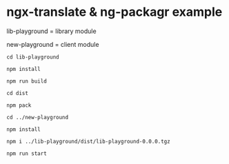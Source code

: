 # ngx-translate & ng-packagr example

lib-playground = library module 

new-playground = client module

`cd lib-playground`

`npm install`

`npm run build`

`cd dist`

`npm pack`

`cd ../new-playground`

`npm install`

`npm i ../lib-playground/dist/lib-playground-0.0.0.tgz`

`npm run start`
